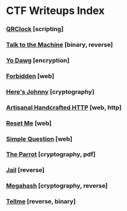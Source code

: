 # CTF Writeups Index

### [QRClock](/ctf-writeups/pages/qrtime.html) [scripting]

### [Talk to the Machine](/ctf-writeups/pages/talk-to-the-machine) [binary, reverse]

### [Yo Dawg](/ctf-writeups/pages/yodawg) [encryption]

### [Forbidden](/ctf-writeups/pages/forbidden) [web]

### [Here's Johnny](/ctf-writeups/pages/heres-johnny) [cryptography]

### [Artisanal Handcrafted HTTP](/ctf-writeups/pages/artisanal-handcrafted-http) [web, http]

### [Reset Me](/ctf-writeups/pages/reset-me) [web]

### [Simple Question](/ctf-writeups/pages/simple-question) [web]

### [The Parrot](/ctf-writeups/pages/the-parrot) [cryptography, pdf]

### [Jail](/ctf-writeups/pages/jail) [reverse]

### [Megahash](/ctf-writeups/pages/megahash) [cryptography, reverse]

### [Tellme](/ctf-writeups/pages/tellme) [reverse, binary]
